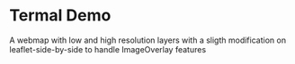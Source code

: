 # Termal Demo

A webmap with low and high resolution layers with a sligth modification on leaflet-side-by-side to handle ImageOverlay features
